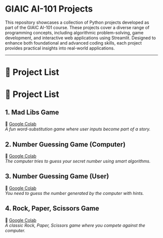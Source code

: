 # GIAIC AI-101 Projects

This repository showcases a collection of Python projects developed as part of the GIAIC AI-101 course. These projects cover a diverse range of programming concepts, including algorithmic problem-solving, game development, and interactive web applications using Streamlit. Designed to enhance both foundational and advanced coding skills, each project provides practical insights into real-world applications.

--------------------------------------------------------------------------------------------------------------------------------------------------------------------------
# 📜 Project List

# 📜 Project List

## 1. **Mad Libs Game**  
🔗 [Google Colab](#)  
*A fun word-substitution game where user inputs become part of a story.*

## 2. **Number Guessing Game (Computer)**  
🔗 [Google Colab](#)  
*The computer tries to guess your secret number using smart algorithms.*

## 3. **Number Guessing Game (User)**  
🔗 [Google Colab](#)  
*You need to guess the number generated by the computer with hints.*

## 4. **Rock, Paper, Scissors Game**  
🔗 [Google Colab](#)  
*A classic Rock, Paper, Scissors game where you compete against the computer.*






